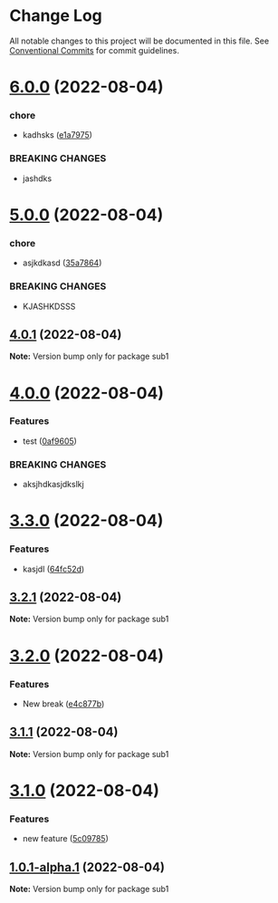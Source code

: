 # Change Log

All notable changes to this project will be documented in this file.
See [Conventional Commits](https://conventionalcommits.org) for commit guidelines.

# [6.0.0](https://github.com/kaijin1234/lerna-test/compare/sub1@5.0.0...sub1@6.0.0) (2022-08-04)


### chore

* kadhsks ([e1a7975](https://github.com/kaijin1234/lerna-test/commit/e1a7975d0d47c4093087daef0df8799d7de92b03))


### BREAKING CHANGES

* jashdks





# [5.0.0](https://github.com/kaijin1234/lerna-test/compare/sub1@4.0.1...sub1@5.0.0) (2022-08-04)


### chore

* asjkdkasd ([35a7864](https://github.com/kaijin1234/lerna-test/commit/35a7864ae653daa324e3a27db75283cb3d7b7db8))


### BREAKING CHANGES

* KJASHKDSSS





## [4.0.1](https://github.com/kaijin1234/lerna-test/compare/sub1@4.0.0...sub1@4.0.1) (2022-08-04)

**Note:** Version bump only for package sub1





# [4.0.0](https://github.com/kaijin1234/lerna-test/compare/sub1@3.3.0...sub1@4.0.0) (2022-08-04)


### Features

* test ([0af9605](https://github.com/kaijin1234/lerna-test/commit/0af9605a17be37bce52c89456c33cbc71ab3d97e))


### BREAKING CHANGES

* aksjhdkasjdkslkj





# [3.3.0](https://github.com/kaijin1234/lerna-test/compare/sub1@3.2.1...sub1@3.3.0) (2022-08-04)


### Features

* kasjdl ([64fc52d](https://github.com/kaijin1234/lerna-test/commit/64fc52dd48d55f3f784e64d364b62549b948953a))





## [3.2.1](https://github.com/kaijin1234/lerna-test/compare/sub1@3.2.0...sub1@3.2.1) (2022-08-04)

**Note:** Version bump only for package sub1





# [3.2.0](https://github.com/kaijin1234/lerna-test/compare/sub1@3.1.1...sub1@3.2.0) (2022-08-04)


### Features

* New break ([e4c877b](https://github.com/kaijin1234/lerna-test/commit/e4c877be12b771ca92134a0bd6ab8fff600ca68b))





## [3.1.1](https://github.com/kaijin1234/lerna-test/compare/sub1@3.1.0...sub1@3.1.1) (2022-08-04)

**Note:** Version bump only for package sub1





# [3.1.0](https://github.com/kaijin1234/lerna-test/compare/sub1@1.0.1-alpha.1...sub1@3.1.0) (2022-08-04)


### Features

* new feature ([5c09785](https://github.com/kaijin1234/lerna-test/commit/5c09785bec8e9cffa32cb84bd85b488f9ac9d2b6))





## [1.0.1-alpha.1](https://github.com/kaijin1234/lerna-test/compare/sub1@1.0.1-alpha.0...sub1@1.0.1-alpha.1) (2022-08-04)

**Note:** Version bump only for package sub1
